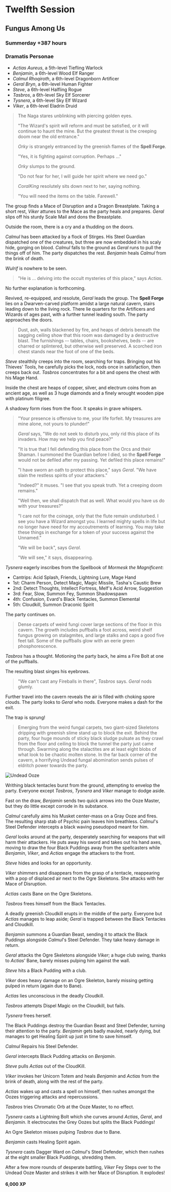# Twelfth Session

## Fungus Among Us

### Summerday +387 hours

### Dramatis Personae

- *Actias Aureus*, a 5th-level Tiefling Warlock
- *Benjamin*, a 6th-level Wood Elf Ranger
- *Calmul Rhoqiroth*, a 6th-level Dragonborn Artificer
- *Geral Bryn*, a 6th-level Human Fighter
- *Steve*, a 6th-level Halfling Rogue
- *Tasbros*, a 6th-level Sky Elf Sorcerer
- *Tysnera*, a 6th-level Sky Elf Wizard
- *Viker*, a 6th-level Eladrin Druid

> The Naga stares unblinking with piercing golden eyes.
>
> "The Wizard's spirit will reform and must be satisfied, or it will continue to haunt the mine.
> But the greatest threat is the creeping doom near the old entrance."
>
> *Orky* is strangely entranced by the greenish flames of the **Spell Forge**.
>
> "Yes, it is fighting against corruption. Perhaps ..."
>
> *Orky* slumps to the ground.
>
> "Do not fear for her, I will guide her spirit where we need go."
>
> *CoralKing* resolutely sits down next to her, saying nothing.
>
> "You will need the items on the table. Farewell."

The group finds a Mace of Disruption and a Dragon Breastplate. Taking a short rest, *Viker* attunes to the Mace as the
party heals and prepares. *Geral* slips off his sturdy Scale Mail and dons the Breastplate.

Outside the room, there is a cry and a thudding on the doors.

*Calmul* has been attacked by a flock of Stirges. His Steel Guardian dispatched one of the creatures, but three are now embedded
in his scaly hide, gorging on blood. *Calmul* falls to the ground as *Geral* runs to pull the things off of him. The party
dispatches the rest. *Benjamin* heals *Calmul* from the brink of death.

*Wulrif* is nowhere to be seen.

> "He is ... delving into the occult mysteries of this place," says *Actias*.

No further explanation is forthcoming.

Revived, re-equipped, and resolute, *Geral* leads the group. The **Spell Forge** lies on a Dwarven-carved platform amidst a large natural cavern,
stairs leading down to the living rock. There lie quarters for the Artificers and Wizards of ages past, with a further tunnel leading south. The party approaches the doors.

> Dust, ash, walls blackened by fire, and heaps of debris beneath the sagging ceiling show that this room was damaged by a destructive blast.
> The furnishings -- tables, chairs, bookshelves, beds -- are charred or splintered, but otherwise well preserved.
> A scorched iron chest stands near the foot of one of the beds.

*Steve* stealthily creeps into the room, searching for traps. Bringing out his Thieves' Tools, he carefully picks the lock, nods once in satisfaction, then creeps back out.
*Tasbros* concentrates for a bit and opens the chest with his Mage Hand.

Inside the chest are heaps of copper, silver, and electrum coins from an ancient age, as well as 3 huge diamonds and a finely wrought wooden pipe with platinum filigree.

A shadowy form rises from the floor. It speaks in grave whispers.

> "Your presence is offensive to me, your life forfeit. My treasures are mine alone, not yours to plunder!"
>
> *Geral* says, "We do not seek to disturb you, only rid this place of its invaders. How may we help you find peace?"
>
> "It is true that I fell defending this place from the Orcs and their Shaman. I summoned the Guardian before I died,
> so the **Spell Forge** would not be defiled after my passing. Yet defiled this place remains!"
>
> "I have sworn an oath to protect this place," says *Geral*. "We have slain the restless spirits of your attackers."
>
> "Indeed?" it muses. "I see that you speak truth. Yet a creeping doom remains."
>
> "Well then, we shall dispatch that as well. What would you have us do with your treasures?"
>
> "I care not for the coinage, only that the flute remain undisturbed. I see you have a Wizard amongst you.
> I learned mighty spells in life but no longer have need for my accoutrements of learning.
> You may take these things in exchange for a token of your success against the Unnamed."
>
> "We will be back", says *Geral*.
>
> "We will see," it says, disappearing.

*Tysnera* eagerly inscribes from the Spellbook of *Mormesk the Magnificent*:

- Cantrips: Acid Splash, Friends, Lightning Lure, Mage Hand
- 1st: Charm Person, Detect Magic, Magic Missile, Tasha's Caustic Brew
- 2nd: Detect Thoughts, Intellect Fortress, Melf's Acid Arrow, Suggestion
- 3rd: Fear, Slow, Summon Fey, Summon Shadowspawn
- 4th: Confusion, Evard's Black Tentacles, Summon Elemental
- 5th: Cloudkill, Summon Draconic Spirit

The party continues on.

> Dense carpets of weird fungi cover large sections of the floor in this cavern. The growth includes puffballs a foot across, weird shelf fungus growing on stalagmites,
> and large stalks and caps a good five feet tall. Some of the puffballs glow with an eerie green phosphorescence.

*Tasbros* has a thought. Motioning the party back, he aims a Fire Bolt at one of the puffballs.

The resulting blast singes his eyebrows.

> "We can't cast any Fireballs in there", *Tasbros* says. *Geral* nods glumly.

Further travel into the cavern reveals the air is filled with choking spore clouds. The party looks to *Geral* who nods. Everyone makes a dash for the exit.

The trap is sprung!

> Emerging from the weird fungal carpets, two giant-sized Skeletons dripping with greenish slime stand up to block the exit.
> Behind the party, four huge mounds of sticky black sludge pulsate as they crawl from the floor and ceiling to block the tunnel the party just came through.
> Swarming along the stalactites are at least eight blobs of what look to be chaotic molten stone.
> In the far back corner of the cavern, a horrifying Undead fungal abomination sends pulses of eldritch power towards the party.

![Undead Ooze](images/undead-ooze.jpg)

Writhing black tentacles burst from the ground, attempting to envelop the party. Everyone except *Tasbros*, *Tysnera* and *Viker* manage to dodge aside.

Fast on the draw, *Benjamin* sends two quick arrows into the Ooze Master, but they do little except corrode in its substance.

*Calmul* carefully aims his Musket center-mass on a Gray Ooze and fires. The resulting sharp stab of Psychic pain leaves him breathless. *Calmul*'s Steel Defender intercepts a black waving pseudopod meant for him.

*Geral* looks around at the party, desperately searching for weapons that will harm their attackers. He puts away his sword and takes out his hand axes, moving to draw the four Black Puddings away from the spellcasters
while *Benjamin*, *Viker*, and *Actias* engage the attackers to the front.

*Steve* hides and looks for an opportunity.

*Viker* shimmers and disappears from the grasp of a tentacle, reappearing with a pop of displaced air next to the Ogre Skeletons. She attacks with her Mace of Disruption.

*Actias* casts Bane on the Ogre Skeletons.

*Tasbros* frees himself from the Black Tentacles.

A deadly greenish Cloudkill erupts in the middle of the party. Everyone but *Actias* manages to leap aside; *Geral* is trapped between the Black Tentacles and Cloudkill.

*Benjamin* summons a Guardian Beast, sending it to attack the Black Puddings alongside *Calmul*'s Steel Defender. They take heavy damage in return.

*Geral* attacks the Ogre Skeletons alongside *Viker*; a huge club swing, thanks to *Actias*' Bane, barely misses pulping him against the wall.

*Steve* hits a Black Pudding with a club.

*Viker* does heavy damage on an Ogre Skeleton, barely missing getting pulped in return (again due to Bane).

*Actias* lies unconscious in the deadly Cloudkill.

*Tasbros* attempts Dispel Magic on the Cloudkill, but fails.

*Tysnera* frees herself.

The Black Puddings destroy the Guardian Beast and Steel Defender, turning their attention to the party. *Benjamin* gets badly mauled, nearly dying, but manages to get Healing Spirit up just in time to save himself.

*Calmul* Repairs his Steel Defender.

*Geral* intercepts Black Pudding attacks on *Benjamin*.

*Steve* pulls *Actias* out of the CloudKill.

*Viker* invokes her Unicorn Totem and heals *Benjamin* and *Actias* from the brink of death, along with the rest of the party.

*Actias* wakes up and casts a spell on himself, then rushes amongst the Oozes triggering attacks and repercussions.

*Tasbros* tries Chromatic Orb at the Ooze Master, to no effect.

*Tysnera* casts a Lightning Bolt which she curves around *Actias*, *Geral*, and *Benjamin*. It electrocutes the Grey Oozes but splits the Black Puddings!

An Ogre Skeleton misses pulping *Tasbros* due to Bane.

*Benjamin* casts Healing Spirit again.

*Tysnera* casts Dagger Ward on *Calmul*'s Steel Defender, which then rushes at the eight smaller Black Puddings, shredding them.

After a few more rounds of desperate battling, *Viker* Fey Steps over to the Undead Ooze Master and strikes it with her Mace of Disruption. It explodes!

#### 6,000 XP
